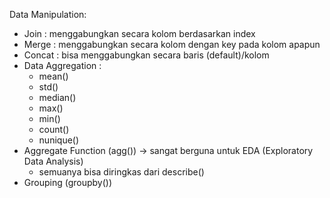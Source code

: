Data Manipulation:
- Join : menggabungkan secara kolom berdasarkan index 
- Merge : menggabungkan secara kolom dengan key pada kolom apapun
- Concat : bisa menggabungkan secara baris (default)/kolom
- Data Aggregation : 
    - mean()
    - std()
    - median()
    - max()
    - min()
    - count()
    - nunique()
- Aggregate Function (agg()) -> sangat berguna untuk EDA (Exploratory Data Analysis)
    - semuanya bisa diringkas dari describe()
- Grouping (groupby())